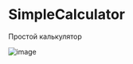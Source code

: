 # SimpleCalculator
 Простой калькулятор

![image](https://user-images.githubusercontent.com/32362643/165276890-c98b7973-066b-458a-9ad3-68a296ae0bcd.png)

